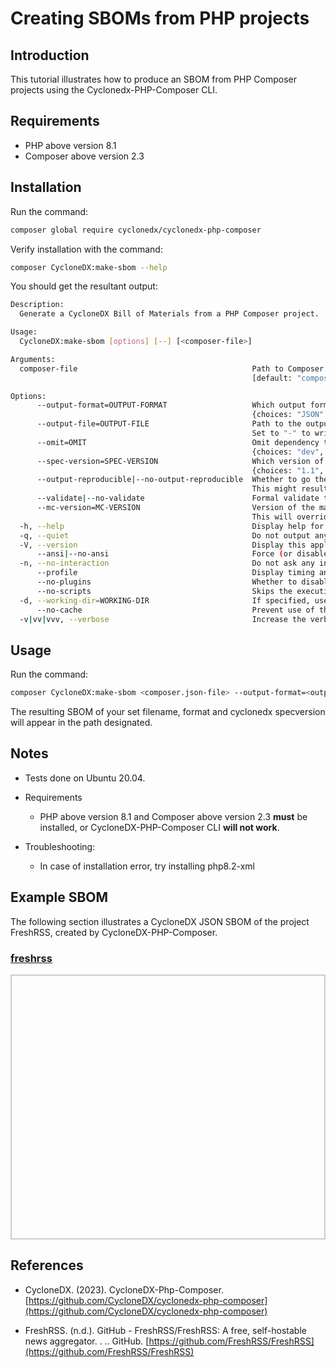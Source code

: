 # Creating SBOMs from PHP projects

## Introduction

This tutorial illustrates how to produce an SBOM from PHP Composer projects using the Cyclonedx-PHP-Composer CLI.


## Requirements

* PHP above version 8.1
* Composer above version 2.3


## Installation

Run the command:

```bash
composer global require cyclonedx/cyclonedx-php-composer
```

Verify installation with the command:

```bash
composer CycloneDX:make-sbom --help
```

You should get the resultant output:

```bash
Description:
  Generate a CycloneDX Bill of Materials from a PHP Composer project.

Usage:
  CycloneDX:make-sbom [options] [--] [<composer-file>]

Arguments:
  composer-file                                       Path to Composer config file.
                                                      [default: "composer.json" file in current working directory]

Options:
      --output-format=OUTPUT-FORMAT                   Which output format to use.
                                                      {choices: "JSON", "XML"} [default: "XML"]
      --output-file=OUTPUT-FILE                       Path to the output file.
                                                      Set to "-" to write to STDOUT [default: "-"]
      --omit=OMIT                                     Omit dependency types.
                                                      {choices: "dev", "plugin"} (multiple values allowed)
      --spec-version=SPEC-VERSION                     Which version of CycloneDX spec to use.
                                                      {choices: "1.1", "1.2", "1.3", "1.4", "1.5"} [default: "1.4"]
      --output-reproducible|--no-output-reproducible  Whether to go the extra mile and make the output reproducible.
                                                      This might result in loss of time- and random-based-values.
      --validate|--no-validate                        Formal validate the resulting BOM.
      --mc-version=MC-VERSION                         Version of the main component.
                                                      This will override auto-detection.
  -h, --help                                          Display help for the given command. When no command is given display help for the list command
  -q, --quiet                                         Do not output any message
  -V, --version                                       Display this application version
      --ansi|--no-ansi                                Force (or disable --no-ansi) ANSI output
  -n, --no-interaction                                Do not ask any interactive question
      --profile                                       Display timing and memory usage information
      --no-plugins                                    Whether to disable plugins.
      --no-scripts                                    Skips the execution of all scripts defined in composer.json file.
  -d, --working-dir=WORKING-DIR                       If specified, use the given directory as working directory.
      --no-cache                                      Prevent use of the cache
  -v|vv|vvv, --verbose                                Increase the verbosity of messages: 1 for normal output, 2 for more verbose output and 3 for debug 

```

## Usage

Run the command:

```bash
composer CycloneDX:make-sbom <composer.json-file> --output-format=<output-format> --output-file=<filepath-to-sbom-name>.<output-format> --spec-version=<cyclonedx-specversion>
```

The resulting SBOM of your set filename, format and cyclonedx specversion will appear in the path designated.

## Notes

* Tests done on Ubuntu 20.04.

* Requirements

  * PHP above version 8.1 and Composer above version 2.3 **must** be installed, or CycloneDX-PHP-Composer CLI **will not work**. 

* Troubleshooting:

  * In case of installation error, try installing php8.2-xml

## Example SBOM

The following section illustrates a CycloneDX JSON SBOM of the project FreshRSS, created by CycloneDX-PHP-Composer.

<html lang="en">
<head>
    <meta charset="UTF-8">
    <meta name="viewport" content="width=device-width, initial-scale=1.0">
    <title>Pretty JSON Display</title>
    <style>
        #json-container {
            height: 400px; /* Set a fixed height */
            overflow-y: auto; /* Enable vertical scrolling */
            border: 2px solid #ccc; /* Optional: add a border for visibility */
            padding: 10px;
        }
        pre {
            margin: 0;
            white-space: pre-wrap;
            word-wrap: break-word;
        }
    </style>
</head>
<body>
    <h3>
        <a href="./freshrss-sbom.json">freshrss</a>
    </h3>
    <div id="json-container">
        <pre id="json-display"></pre>
    </div>
    <script>
        fetch('./freshrss-sbom.json')
            .then(response => response.json())
            .then(data => {
                document.getElementById('json-display').textContent = JSON.stringify(data, null, 2);
            })
            .catch(error => console.error('Error fetching JSON:', error));
    </script>
</body>
</html>


## References

* CycloneDX. (2023). CycloneDX-Php-Composer. [https://github.com/CycloneDX/cyclonedx-php-composer](https://github.com/CycloneDX/cyclonedx-php-composer)

* FreshRSS. (n.d.). GitHub - FreshRSS/FreshRSS: A free, self-hostable news aggregator. . .. GitHub. [https://github.com/FreshRSS/FreshRSS](https://github.com/FreshRSS/FreshRSS)
